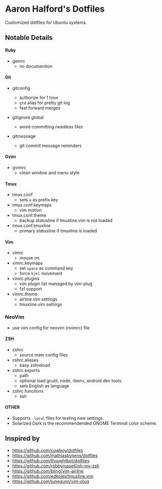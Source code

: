 # Aaron Halford's Dotfiles

Customized dotfiles for Ubuntu systems.

## Notable Details

#### Ruby

* gemrc
  * no documention

#### Git

* gitconfig
  * authorize for 1 hour
  * `gtd` alias for pretty git log
  * fast forward merges

* gitignore.global
  * avoid committing needless files

* gitmessage
  * git commit message reminders

#### Gvim

* gvimrc
  * clean window and menu style

#### Tmux

* tmux.conf
  * sets `a` as prefix key
* tmux.conf.keymaps
  * vim motion
* tmux.conf.theme
  * backup statusline if tmuxline.vim is not loaded
* tmux.conf.tmuxline
  * primary statusline if tmuxline is loaded

#### Vim

* vimrc
  * mouse on
* vimrc.keymaps
  * set `space` as command key
  * force `hjkl` movement
* vimrc.plugins
  * vim plugin list managed by vim-plug
  * fzf support
* vimrc.theme
  * airline.vim settings
  * tmuxline.vim settings

### NeoVim

  * use vim config for neovim (nvimrc) file

#### ZSH

* zshrc
  * source main config files
* zshrc.aliases
  * easy zshreload
* zshrc.exports
  * path
  * optional load gcutil, node, rbenv, android dev tools
  * sets English as language
* zshrc.functions
  * ssh

#### OTHER

* Supports `.local` files for testing new settings.
* Solarized Dark is the recommendended GNOME Terminal color scheme.

## Inspired by

* https://github.com/cowboy/dotfiles
* https://github.com/mathiasbynens/dotfiles
* https://github.com/thoughtbot/dotfiles
* https://github.com/robbyrussell/oh-my-zsh
* https://github.com/bling/vim-airline
* https://github.com/edkolev/tmuxline.vim
* https://github.com/junegunn/vim-plug
